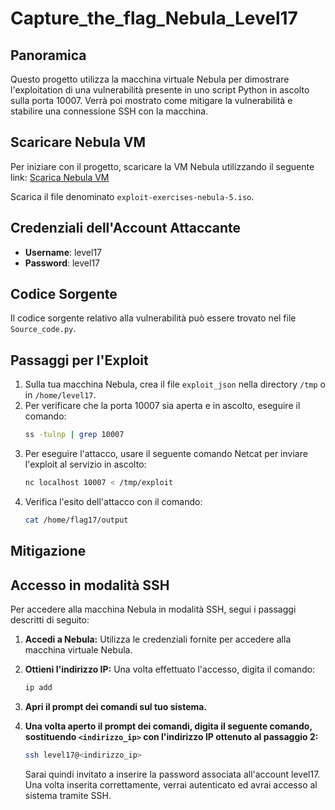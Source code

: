 # Capture_the_flag_Nebula_Level17
## Panoramica

Questo progetto utilizza la macchina virtuale Nebula per dimostrare l'exploitation di una vulnerabilità presente in uno script Python in ascolto sulla porta 10007. Verrà poi mostrato come mitigare la vulnerabilità e stabilire una connessione SSH con la macchina.

## Scaricare Nebula VM

Per iniziare con il progetto, scaricare la VM Nebula utilizzando il seguente link:
[Scarica Nebula VM](https://exploit.education/downloads/)

Scarica il file denominato `exploit-exercises-nebula-5.iso`.

## Credenziali dell'Account Attaccante

- **Username**: level17
- **Password**: level17
  
## Codice Sorgente

Il codice sorgente relativo alla vulnerabilità può essere trovato nel file `Source_code.py`.

## Passaggi per l'Exploit

1. Sulla tua macchina Nebula, crea il file `exploit_json` nella directory `/tmp` o in `/home/level17`.
2. Per verificare che la porta 10007 sia aperta e in ascolto, eseguire il comando:
   ```bash
   ss -tulnp | grep 10007
3. Per eseguire l'attacco, usare il seguente comando Netcat per inviare l'exploit al servizio in ascolto:
   ```bash
   nc localhost 10007 < /tmp/exploit 
4. Verifica l'esito dell'attacco con il comando:
   ```bash
   cat /home/flag17/output
## Mitigazione

## Accesso in modalità SSH

Per accedere alla macchina Nebula in modalità SSH, segui i passaggi descritti di seguito:

1. **Accedi a Nebula:** Utilizza le credenziali fornite per accedere alla macchina virtuale Nebula.

2. **Ottieni l'indirizzo IP:** Una volta effettuato l'accesso, digita il comando:

    ```bash
    ip add
    ```

3. **Apri il prompt dei comandi sul tuo sistema.**

4. **Una volta aperto il prompt dei comandi, digita il seguente comando, sostituendo `<indirizzo_ip>` con l'indirizzo IP ottenuto al passaggio 2:**

    ```bash
    ssh level17@<indirizzo_ip>
    ```

    Sarai quindi invitato a inserire la password associata all'account level17. Una volta inserita correttamente, verrai autenticato ed avrai accesso al sistema tramite SSH.
